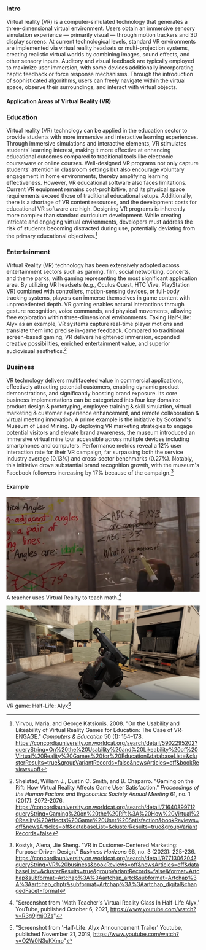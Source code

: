 ### Intro 
Virtual reality (VR) is a computer-simulated technology that generates a three-dimensional virtual environment. Users obtain an immersive sensory simulation experience — primarily visual — through motion trackers and 3D display screens. At current technological levels, standard VR environments are implemented via virtual reality headsets or multi-projection systems, creating realistic virtual worlds by combining images, sound effects, and other sensory inputs. Auditory and visual feedback are typically employed to maximize user immersion, with some devices additionally incorporating haptic feedback or force response mechanisms. Through the introduction of sophisticated algorithms, users can freely navigate within the virtual space, observe their surroundings, and interact with virtual objects.

#### Application Areas of Virtual Reality (VR)

### Education 
Virtual reality (VR) technology can be applied in the education sector to provide students with more immersive and interactive learning experiences. Through immersive simulations and interactive elements, VR stimulates students' learning interest, making it more effective at enhancing educational outcomes compared to traditional tools like electronic courseware or online courses. Well-designed VR programs not only capture students' attention in classroom settings but also encourage voluntary engagement in home environments, thereby amplifying learning effectiveness.
However, VR educational software also faces limitations. Current VR equipment remains cost-prohibitive, and its physical space requirements exceed those of traditional educational setups. Additionally, there is a shortage of VR content resources, and the development costs for educational VR software are high. Designing VR programs is inherently more complex than standard curriculum development. While creating intricate and engaging virtual environments, developers must address the risk of students becoming distracted during use, potentially deviating from the primary educational objectives.[^Virvou2008CE]

### Entertainment 
Virtual Reality (VR) technology has been extensively adopted across entertainment sectors such as gaming, film, social networking, concerts, and theme parks, with gaming representing the most significant application area. By utilizing VR headsets (e.g., Oculus Quest, HTC Vive, PlayStation VR) combined with controllers, motion-sensing devices, or full-body tracking systems, players can immerse themselves in game content with unprecedented depth. VR gaming enables natural interactions through gesture recognition, voice commands, and physical movements, allowing free exploration within three-dimensional environments. Taking Half-Life: Alyx as an example, VR systems capture real-time player motions and translate them into precise in-game feedback. Compared to traditional screen-based gaming, VR delivers heightened immersion, expanded creative possibilities, enriched entertainment value, and superior audiovisual aesthetics.[^SDB2017P]

### Business
VR technology delivers multifaceted value in commercial applications, effectively attracting potential customers, enabling dynamic product demonstrations, and significantly boosting brand exposure. Its core business implementations can be categorized into four key domains: product design & prototyping, employee training & skill simulation, virtual marketing & customer experience enhancement, and remote collaboration & virtual meeting innovation. A prime example is the initiative by Scotland's Museum of Lead Mining. By deploying VR marketing strategies to engage potential visitors and elevate brand awareness, the museum introduced an immersive virtual mine tour accessible across multiple devices including smartphones and computers. Performance metrics reveal a 12% user interaction rate for their VR campaign, far surpassing both the service industry average (0.13%) and cross-sector benchmarks (0.27%). Notably, this initiative drove substantial brand recognition growth, with the museum's Facebook followers increasing by 17% because of the campaign.[^kj2023Business]

#### Example 
![Fork the repo](images/VR-education-example.PNG)
A teacher uses Virtual Reality to teach math.[^viewhub2021Youtube] 

![Fork the repo](images/VR-game-example.PNG)
VR game: Half-Life: Alyx[^valve2019Youtube]




[^Virvou2008CE]: Virvou, Maria, and George Katsionis. 2008. "On the Usability and Likeability of Virtual Reality Games for Education: The Case of VR-ENGAGE." *Computers & Education* 50 (1): 154–178. https://concordiauniversity.on.worldcat.org/search/detail/5902295202?queryString=On%20the%20Usability%20and%20Likeability%20of%20Virtual%20Reality%20Games%20for%20Education&databaseList=&clusterResults=true&groupVariantRecords=false&newsArticles=off&bookReviews=off

[^SDB2017P]: Shelstad, William J., Dustin C. Smith, and B. Chaparro. "Gaming on the Rift: How Virtual Reality Affects Game User Satisfaction." *Proceedings of the Human Factors and Ergonomics Society Annual Meeting* 61, no. 1 (2017): 2072-2076. https://concordiauniversity.on.worldcat.org/search/detail/7164089971?queryString=Gaming%20on%20the%20Rift%3A%20How%20Virtual%20Reality%20Affects%20Game%20User%20Satisfaction&bookReviews=off&newsArticles=off&databaseList=&clusterResults=true&groupVariantRecords=false

[^kj2023Business]: Kostyk, Alena, Jie Sheng. "VR in Customer-Centered Marketing: Purpose-Driven Design." *Business Horizons* 66, no. 3 (2023): 225-236. https://concordiauniversity.on.worldcat.org/search/detail/9771306204?queryString=VR%20business&bookReviews=off&newsArticles=off&databaseList=&clusterResults=true&groupVariantRecords=false&format=Artchap&subformat=Artchap%3A%3Aartchap_artcl&subformat=Artchap%3A%3Aartchap_chptr&subformat=Artchap%3A%3Aartchap_digital&changedFacet=format

[^viewhub2021Youtube]: "Screenshot from 'Math Teacher's Virtual Reality Class In Half-Life Alyx,' YouTube, published October 6, 2021, https://www.youtube.com/watch?v=R3g9jrqjOZs"

[^valve2019Youtube]: "Screenshot from 'Half-Life: Alyx Announcement Trailer' Youtube, published November 21, 2019, https://www.youtube.com/watch?v=O2W0N3uKXmo"